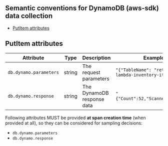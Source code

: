 ## Semantic conventions for DynamoDB (aws-sdk) data collection

<!-- toc -->

- [PutItem attributes](#putitem-attributes)

<!-- tocstop -->

## PutItem attributes

<!-- semconv aws.dynamo.put_item -->

| Attribute              | Type   | Description                | Examples                                                 | Required |
| ---------------------- | ------ | -------------------------- | -------------------------------------------------------- | -------- |
| `db.dynamo.parameters` | string | The request parameters     | `"{"TableName": "retail-store-lambda-inventory-items"}"` | Yes      |
| `db.dynamo.response`   | string | The DynamoDB response data | `"{"Count":52,"ScannedCount":52}"`                       | Yes      |

Following attributes MUST be provided **at span creation time** (when provided at all), so they can be considered for sampling decisions:

- `db.dynamo.parameters`
- `db.dynamo.response`
<!-- endsemconv -->
